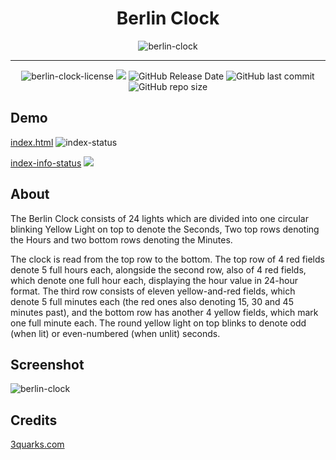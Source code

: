 <!-- # Berlin-clock -->
<div align="center">
<h1>Berlin Clock</h1>
<img src="https://i.imgur.com/boN0PGe.gif" alt="berlin-clock" height="">

<hr/>

<!-- <img alt="berlin-clock" src="https://img.shields.io/badge/Open_source-MIT-red.svg?logo=git&logoColor=green"/> -->


<img alt="berlin-clock-license" src="https://img.shields.io/badge/Open_source-MIT-red.svg?logo=git&logoColor=green"/>
<img src="https://img.shields.io/github/last-commit/alx-xlx/berlin-clock.svg?logo=Sublime+Text&logoColor=green&label=Active"/>
<img alt="GitHub Release Date" src="https://img.shields.io/github/release-date/alx-xlx/berlin-clock">
<img alt="GitHub last commit" src="https://img.shields.io/github/last-commit/alx-xlx/berlin-clock">
<img alt="GitHub repo size" src="https://img.shields.io/github/repo-size/alx-xlx/berlin-clock">
<!-- <img src="https://hits.seeyoufarm.com/api/count/incr/badge.svg?url=https%3A%2F%2Fgithub.com%2Falx-xlx%2Fberlin-clock&count_bg=%2379C83D&title_bg=%23555555&icon=&icon_color=%23E7E7E7&title=Views&edge_flat=false"/> -->

<!-- <hr/> -->
</div>

## Demo

[index.html](https://alx-xlx.github.io/berlin-clock/index.html) ![index-status](https://img.shields.io/website.svg?url=https://alx-xlx.github.io/berlin-clock/index.html)

[index-info-status](https://alx-xlx.github.io/berlin-clock/index-info.html) ![](https://img.shields.io/website.svg?url=https://alx-xlx.github.io/berlin-clock/index-info.html)


## About

The Berlin Clock consists of 24 lights which are divided into one circular blinking Yellow Light on top to denote the Seconds, Two top rows denoting the Hours and two bottom rows denoting the Minutes.

The clock is read from the top row to the bottom. The top row of 4 red fields denote 5 full hours each, alongside the second row, also of 4 red fields, which denote one full hour each, displaying the hour value in 24-hour format. The third row consists of eleven yellow-and-red fields, which denote 5 full minutes each (the red ones also denoting 15, 30 and 45 minutes past), and the bottom row has another 4 yellow fields, which mark one full minute each. The round yellow light on top blinks to denote odd (when lit) or even-numbered (when unlit) seconds.

## Screenshot

![berlin-clock](https://i.imgur.com/f2Yz1bf.png)


## Credits

[3quarks.com](http://www.3quarks.com/en/BerlinClock/index.html)